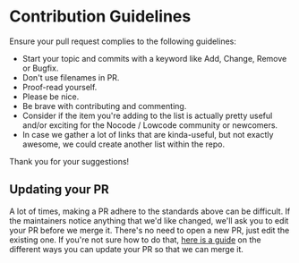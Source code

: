 # Contribution Guidelines

Ensure your pull request complies to the following guidelines:

- Start your topic and commits with a keyword like Add, Change, Remove or Bugfix.
- Don't use filenames in PR.
- Proof-read yourself.
- Please be nice.
- Be brave with contributing and commenting.
- Consider if the item you're adding to the list is actually pretty useful and/or exciting for the Nocode / Lowcode community or newcomers.
- In case we gather a lot of links that are kinda-useful, but not exactly awesome, we could create another list within the repo.

Thank you for your suggestions!

## Updating your PR

A lot of times, making a PR adhere to the standards above can be difficult.
If the maintainers notice anything that we'd like changed, we'll ask you to
edit your PR before we merge it. There's no need to open a new PR, just edit
the existing one. If you're not sure how to do that,
[here is a guide](https://github.com/RichardLitt/knowledge/blob/master/github/amending-a-commit-guide.md)
on the different ways you can update your PR so that we can merge it.

